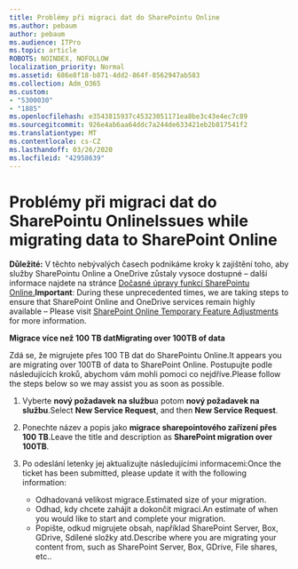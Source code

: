 ```yaml
---
title: Problémy při migraci dat do SharePointu Online
ms.author: pebaum
author: pebaum
ms.audience: ITPro
ms.topic: article
ROBOTS: NOINDEX, NOFOLLOW
localization_priority: Normal
ms.assetid: 686e8f18-b871-4dd2-864f-8562947ab583
ms.collection: Adm_O365
ms.custom:
- "5300030"
- "1885"
ms.openlocfilehash: e3543815937c45323051171ea8be3c43e4ec7c89
ms.sourcegitcommit: 926e4ab6aa64ddc7a244de633421eb2b817541f2
ms.translationtype: MT
ms.contentlocale: cs-CZ
ms.lasthandoff: 03/26/2020
ms.locfileid: "42958639"
---
```

# <a name="issues-while-migrating-data-to-sharepoint-online"></a><span data-ttu-id="90727-102">Problémy při migraci dat do SharePointu Online</span><span class="sxs-lookup"><span data-stu-id="90727-102">Issues while migrating data to SharePoint Online</span></span>

<span data-ttu-id="90727-103">**Důležité:** V těchto nebývalých časech podnikáme kroky k zajištění toho, aby služby SharePointu Online a OneDrive zůstaly vysoce dostupné – další informace najdete na stránce [Dočasné úpravy funkcí SharePointu Online.](https://aka.ms/ODSPAdjustments)</span><span class="sxs-lookup"><span data-stu-id="90727-103">**Important**: During these unprecedented times, we are taking steps to ensure that SharePoint Online and OneDrive services remain highly available – Please visit [SharePoint Online Temporary Feature Adjustments](https://aka.ms/ODSPAdjustments) for more information.</span></span>

<span data-ttu-id="90727-104">**Migrace více než 100 TB dat**</span><span class="sxs-lookup"><span data-stu-id="90727-104">**Migrating over 100TB of data**</span></span>

<span data-ttu-id="90727-105">Zdá se, že migrujete přes 100 TB dat do SharePointu Online.</span><span class="sxs-lookup"><span data-stu-id="90727-105">It appears you are migrating over 100TB of data to SharePoint Online.</span></span> <span data-ttu-id="90727-106">Postupujte podle následujících kroků, abychom vám mohli pomoci co nejdříve.</span><span class="sxs-lookup"><span data-stu-id="90727-106">Please follow the steps below so we may assist you as soon as possible.</span></span> 

1. <span data-ttu-id="90727-107">Vyberte **nový požadavek na službu**a potom **nový požadavek na službu**.</span><span class="sxs-lookup"><span data-stu-id="90727-107">Select **New Service Request**, and then **New Service Request**.</span></span> 
2. <span data-ttu-id="90727-108">Ponechte název a popis jako **migrace sharepointového zařízení přes 100 TB**.</span><span class="sxs-lookup"><span data-stu-id="90727-108">Leave the title and description as **SharePoint migration over 100TB**.</span></span>
3. <span data-ttu-id="90727-109">Po odeslání letenky jej aktualizujte následujícími informacemi:</span><span class="sxs-lookup"><span data-stu-id="90727-109">Once the ticket has been submitted, please update it with the following information:</span></span> 

    - <span data-ttu-id="90727-110">Odhadovaná velikost migrace.</span><span class="sxs-lookup"><span data-stu-id="90727-110">Estimated size of your migration.</span></span>
    - <span data-ttu-id="90727-111">Odhad, kdy chcete zahájit a dokončit migraci.</span><span class="sxs-lookup"><span data-stu-id="90727-111">An estimate of when you would like to start and complete your migration.</span></span>
    - <span data-ttu-id="90727-112">Popište, odkud migrujete obsah, například SharePoint Server, Box, GDrive, Sdílené složky atd.</span><span class="sxs-lookup"><span data-stu-id="90727-112">Describe where you are migrating your content from, such as SharePoint Server, Box, GDrive, File shares, etc..</span></span>


  

